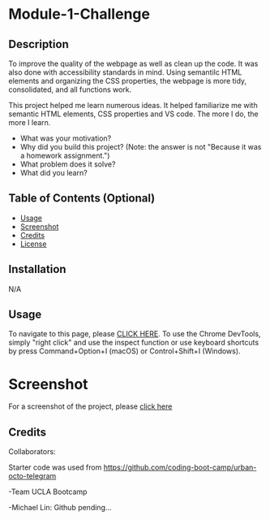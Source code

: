 # Module-1-Challenge

## Description

To improve the quality of the webpage as well as clean up the code.  It was also done with accessibility standards in mind. Using semantilc HTML elements and organizing the CSS properties, the webpage is more tidy, consolidated, and all functions work.

This project helped me learn numerous ideas.  It helped familiarize me with semantic HTML elements, CSS properties and VS code.  The more I do, the more I learn.

- What was your motivation?
- Why did you build this project? (Note: the answer is not "Because it was a homework assignment.")
- What problem does it solve?
- What did you learn?

## Table of Contents (Optional)

- [Usage](#usage)
- [Screenshot](#screenshot)
- [Credits](#credits)
- [License](#license)

## Installation

N/A

## Usage

To navigate to this page, please [CLICK HERE](https://tygosley.github.io/module-1-challenge/).  To use the Chrome DevTools, simply "right click" and use the inspect function or use keyboard shortcuts by press Command+Option+I (macOS) or Control+Shift+I (Windows).

# Screenshot

For a screenshot of the project, please [click here]()

  
## Credits

Collaborators:

Starter code was used from https://github.com/coding-boot-camp/urban-octo-telegram

-Team UCLA Bootcamp

-Michael Lin: Github pending...



